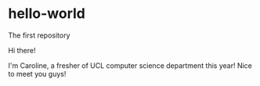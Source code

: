 # hello-world
The first repository 

Hi there!

I'm Caroline, a fresher of UCL computer science department this year! 
Nice to meet you guys!
